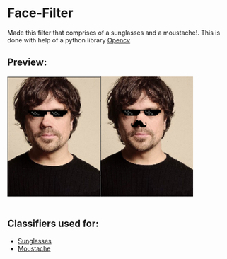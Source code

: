 # Face-Filter
Made this filter that comprises of a sunglasses and a moustache!. This is done with help of a python library <a href="https://opencv.org/">Opencv</a>

## Preview:
<img src="Screenshot (108).png"></img><img src="Screenshot (109).png"></img><br><br>

## Classifiers used for:
- <a href="https://github.com/dlion/ExamProject/blob/master/Head/frontalEyes35x16.xml">Sunglasses</a>
- <a href="https://raw.githubusercontent.com/codingforentrepreneurs/OpenCV-Python-Series/master/src/cascades/third-party/Nose18x15.xml">Moustache</a>
